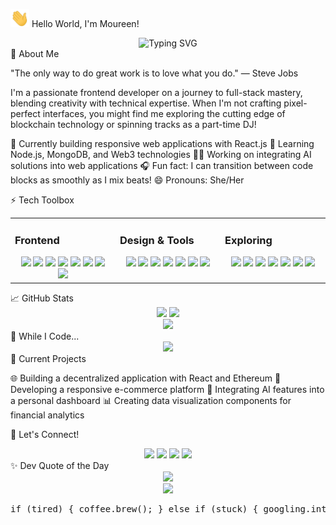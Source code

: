 <img src="https://raw.githubusercontent.com/ABSphreak/ABSphreak/master/gifs/Hi.gif" width="30"> Hello World, I'm Moureen!
<div align="center">
  <img src="https://readme-typing-svg.herokuapp.com?font=Fira+Code&pause=1000&color=F7F7F7&center=true&vCenter=true&width=435&lines=Frontend+Developer;Future+Full-Stack+Developer;Web3+Enthusiast;UI/UX+Design+Lover;Former+DJ+Spinning+Code+Now" alt="Typing SVG" />
</div>
🚀 About Me

"The only way to do great work is to love what you do." — Steve Jobs

I'm a passionate frontend developer on a journey to full-stack mastery, blending creativity with technical expertise. When I'm not crafting pixel-perfect interfaces, you might find me exploring the cutting edge of blockchain technology or spinning tracks as a part-time DJ!

🔭 Currently building responsive web applications with React.js
🌱 Learning Node.js, MongoDB, and Web3 technologies
👩‍💻 Working on integrating AI solutions into web applications
🎧 Fun fact: I can transition between code blocks as smoothly as I mix beats!
😄 Pronouns: She/Her

⚡ Tech Toolbox
<table>
  <tr>
    <td valign="top" width="33%">
      <h3>Frontend</h3>
      <div align="center">
        <img src="https://img.shields.io/badge/React-20232A?style=for-the-badge&logo=react&logoColor=61DAFB" />
        <img src="https://img.shields.io/badge/JavaScript-F7DF1E?style=for-the-badge&logo=javascript&logoColor=black" />
        <img src="https://img.shields.io/badge/TypeScript-007ACC?style=for-the-badge&logo=typescript&logoColor=white" />
        <img src="https://img.shields.io/badge/HTML5-E34F26?style=for-the-badge&logo=html5&logoColor=white" />
        <img src="https://img.shields.io/badge/CSS3-1572B6?style=for-the-badge&logo=css3&logoColor=white" />
        <img src="https://img.shields.io/badge/Sass-CC6699?style=for-the-badge&logo=sass&logoColor=white" />
        <img src="https://img.shields.io/badge/React_Router-CA4245?style=for-the-badge&logo=react-router&logoColor=white" />
        <img src="https://img.shields.io/badge/Material--UI-0081CB?style=for-the-badge&logo=material-ui&logoColor=white" />
      </div>
    </td>
    <td valign="top" width="33%">
      <h3>Design & Tools</h3>
      <div align="center">
        <img src="https://img.shields.io/badge/Figma-F24E1E?style=for-the-badge&logo=figma&logoColor=white" />
        <img src="https://img.shields.io/badge/Adobe_XD-470137?style=for-the-badge&logo=Adobe%20XD&logoColor=FF61F6" />
        <img src="https://img.shields.io/badge/Adobe_Illustrator-FF9A00?style=for-the-badge&logo=adobe%20illustrator&logoColor=white" />
        <img src="https://img.shields.io/badge/Adobe_Photoshop-31A8FF?style=for-the-badge&logo=Adobe%20Photoshop&logoColor=black" />
        <img src="https://img.shields.io/badge/Postman-FF6C37?style=for-the-badge&logo=Postman&logoColor=white" />
        <img src="https://img.shields.io/badge/ESLint-4B32C3?style=for-the-badge&logo=eslint&logoColor=white" />
        <img src="https://img.shields.io/badge/npm-CB3837?style=for-the-badge&logo=npm&logoColor=white" />
      </div>
    </td>
    <td valign="top" width="33%">
      <h3>Exploring</h3>
      <div align="center">
        <img src="https://img.shields.io/badge/Node.js-339933?style=for-the-badge&logo=nodedotjs&logoColor=white" />
        <img src="https://img.shields.io/badge/Express.js-000000?style=for-the-badge&logo=express&logoColor=white" />
        <img src="https://img.shields.io/badge/MongoDB-4EA94B?style=for-the-badge&logo=mongodb&logoColor=white" />
        <img src="https://img.shields.io/badge/Ethereum-3C3C3D?style=for-the-badge&logo=Ethereum&logoColor=white" />
        <img src="https://img.shields.io/badge/web3.js-F16822?style=for-the-badge&logo=web3.js&logoColor=white" />
        <img src="https://img.shields.io/badge/Jenkins-D24939?style=for-the-badge&logo=Jenkins&logoColor=white" />
        <img src="https://img.shields.io/badge/Firebase-FFCA28?style=for-the-badge&logo=firebase&logoColor=black" />
      </div>
    </td>
  </tr>
</table>
📈 GitHub Stats
<div align="center">
  <img height="160em" src="https://github-readme-stats.vercel.app/api?username=mou-rush&theme=tokyonight&show_icons=true&hide_border=true&count_private=true" />
  <img height="160em" src="https://github-readme-streak-stats.herokuapp.com/?user=mou-rush&theme=tokyonight&hide_border=true" />
</div>
<div align="center">
  <img height="160em" src="https://github-readme-stats.vercel.app/api/top-langs/?username=mou-rush&theme=tokyonight&hide_border=true&layout=compact" />
</div>
🎵 While I Code...
<div align="center">
  <img src="https://spotify-github-profile.vercel.app/api/view?uid=resilient_mou&cover_image=true&theme=default&show_offline=false&background_color=121212" />
</div>
🎯 Current Projects

🌐 Building a decentralized application with React and Ethereum
📱 Developing a responsive e-commerce platform
🤖 Integrating AI features into a personal dashboard
📊 Creating data visualization components for financial analytics

💬 Let's Connect!
<div align="center">
  <a href="https://www.linkedin.com/in/moureenhamutenya/"><img src="https://img.shields.io/badge/LinkedIn-0077B5?style=for-the-badge&logo=linkedin&logoColor=white" /></a>
  <a href="https://twitter.com/resilient_mou"><img src="https://img.shields.io/badge/Twitter-1DA1F2?style=for-the-badge&logo=twitter&logoColor=white" /></a>
  <a href="https://instagram.com/resilient_mou"><img src="https://img.shields.io/badge/Instagram-E4405F?style=for-the-badge&logo=instagram&logoColor=white" /></a>
  <a href="mailto:your.email@example.com"><img src="https://img.shields.io/badge/Email-D14836?style=for-the-badge&logo=gmail&logoColor=white" /></a>
</div>
✨ Dev Quote of the Day
<div align="center">
  <img src="https://quotes-github-readme.vercel.app/api?type=horizontal&theme=tokyonight" />
</div>

<div align="center">
  <img src="https://komarev.com/ghpvc/?username=mou-rush&color=blueviolet&style=flat-square&label=Profile+Views" />
</div>
<!-- Fun DJ-inspired footer -->
<div align="center">
  <pre>if (tired) { coffee.brew(); } else if (stuck) { googling.intensifies(); } else { keepCoding(); }</pre>
</div>

